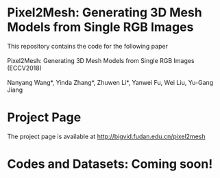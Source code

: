 # Pixel2Mesh: Generating 3D Mesh Models from Single RGB Images
This repository contains the code for the following paper</br></br>
Pixel2Mesh: Generating 3D Mesh Models from Single RGB Images (ECCV2018)</br></br>
Nanyang Wang*, Yinda Zhang*, Zhuwen Li*, Yanwei Fu, Wei Liu, Yu-Gang Jiang

# Project Page
The project page is available at http://bigvid.fudan.edu.cn/pixel2mesh

# Codes and Datasets: Coming soon!
